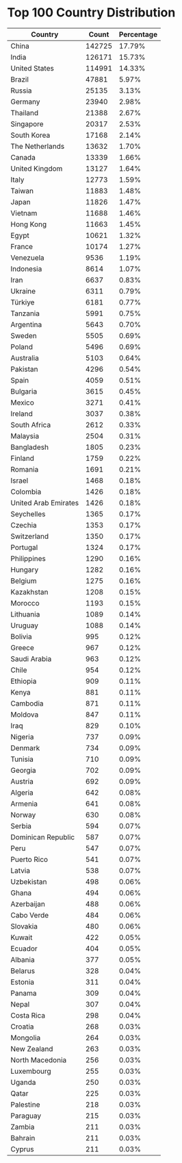 # Top 100 Country Distribution
| Country | Count | Percentage |
|----|----|----|
| China | 142725 | 17.79% |
| India | 126171 | 15.73% |
| United States | 114991 | 14.33% |
| Brazil | 47881 | 5.97% |
| Russia | 25135 | 3.13% |
| Germany | 23940 | 2.98% |
| Thailand | 21388 | 2.67% |
| Singapore | 20317 | 2.53% |
| South Korea | 17168 | 2.14% |
| The Netherlands | 13632 | 1.70% |
| Canada | 13339 | 1.66% |
| United Kingdom | 13127 | 1.64% |
| Italy | 12773 | 1.59% |
| Taiwan | 11883 | 1.48% |
| Japan | 11826 | 1.47% |
| Vietnam | 11688 | 1.46% |
| Hong Kong | 11663 | 1.45% |
| Egypt | 10621 | 1.32% |
| France | 10174 | 1.27% |
| Venezuela | 9536 | 1.19% |
| Indonesia | 8614 | 1.07% |
| Iran | 6637 | 0.83% |
| Ukraine | 6311 | 0.79% |
| Türkiye | 6181 | 0.77% |
| Tanzania | 5991 | 0.75% |
| Argentina | 5643 | 0.70% |
| Sweden | 5505 | 0.69% |
| Poland | 5496 | 0.69% |
| Australia | 5103 | 0.64% |
| Pakistan | 4296 | 0.54% |
| Spain | 4059 | 0.51% |
| Bulgaria | 3615 | 0.45% |
| Mexico | 3271 | 0.41% |
| Ireland | 3037 | 0.38% |
| South Africa | 2612 | 0.33% |
| Malaysia | 2504 | 0.31% |
| Bangladesh | 1805 | 0.23% |
| Finland | 1759 | 0.22% |
| Romania | 1691 | 0.21% |
| Israel | 1468 | 0.18% |
| Colombia | 1426 | 0.18% |
| United Arab Emirates | 1426 | 0.18% |
| Seychelles | 1365 | 0.17% |
| Czechia | 1353 | 0.17% |
| Switzerland | 1350 | 0.17% |
| Portugal | 1324 | 0.17% |
| Philippines | 1290 | 0.16% |
| Hungary | 1282 | 0.16% |
| Belgium | 1275 | 0.16% |
| Kazakhstan | 1208 | 0.15% |
| Morocco | 1193 | 0.15% |
| Lithuania | 1089 | 0.14% |
| Uruguay | 1088 | 0.14% |
| Bolivia | 995 | 0.12% |
| Greece | 967 | 0.12% |
| Saudi Arabia | 963 | 0.12% |
| Chile | 954 | 0.12% |
| Ethiopia | 909 | 0.11% |
| Kenya | 881 | 0.11% |
| Cambodia | 871 | 0.11% |
| Moldova | 847 | 0.11% |
| Iraq | 829 | 0.10% |
| Nigeria | 737 | 0.09% |
| Denmark | 734 | 0.09% |
| Tunisia | 710 | 0.09% |
| Georgia | 702 | 0.09% |
| Austria | 692 | 0.09% |
| Algeria | 642 | 0.08% |
| Armenia | 641 | 0.08% |
| Norway | 630 | 0.08% |
| Serbia | 594 | 0.07% |
| Dominican Republic | 587 | 0.07% |
| Peru | 547 | 0.07% |
| Puerto Rico | 541 | 0.07% |
| Latvia | 538 | 0.07% |
| Uzbekistan | 498 | 0.06% |
| Ghana | 494 | 0.06% |
| Azerbaijan | 488 | 0.06% |
| Cabo Verde | 484 | 0.06% |
| Slovakia | 480 | 0.06% |
| Kuwait | 422 | 0.05% |
| Ecuador | 404 | 0.05% |
| Albania | 377 | 0.05% |
| Belarus | 328 | 0.04% |
| Estonia | 311 | 0.04% |
| Panama | 309 | 0.04% |
| Nepal | 307 | 0.04% |
| Costa Rica | 298 | 0.04% |
| Croatia | 268 | 0.03% |
| Mongolia | 264 | 0.03% |
| New Zealand | 263 | 0.03% |
| North Macedonia | 256 | 0.03% |
| Luxembourg | 255 | 0.03% |
| Uganda | 250 | 0.03% |
| Qatar | 225 | 0.03% |
| Palestine | 218 | 0.03% |
| Paraguay | 215 | 0.03% |
| Zambia | 211 | 0.03% |
| Bahrain | 211 | 0.03% |
| Cyprus | 211 | 0.03% |
